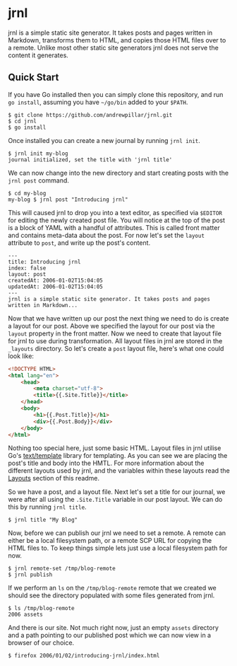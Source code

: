 # jrnl

jrnl is a simple static site generator. It takes posts and pages written in Markdown, transforms them to HTML, and copies those HTML files over to a remote. Unlike most other static site generators jrnl does not serve the content it generates.

## Quick Start

If you have Go installed then you can simply clone this repository, and run `go install`, assuming you have `~/go/bin` added to your `$PATH`.

```
$ git clone https://github.com/andrewpillar/jrnl.git
$ cd jrnl
$ go install
```

Once installed you can create a new journal by running `jrnl init`.

```
$ jrnl init my-blog
journal initialized, set the title with 'jrnl title'
```

We can now change into the new directory and start creating posts with the `jrnl post` command.

```
$ cd my-blog
my-blog $ jrnl post "Introducing jrnl"
```

This will caused jrnl to drop you into a text editor, as specified via `$EDITOR` for editing the newly created post file. You will notice at the top of the post is a block of YAML with a handful of attributes. This is called front matter and contains meta-data about the post. For now let's set the `layout` attribute to `post`, and write up the post's content.

```
---
title: Introducing jrnl
index: false
layout: post
createdAt: 2006-01-02T15:04:05
updatedAt: 2006-01-02T15:04:05
---
jrnl is a simple static site generator. It takes posts and pages written in Markdown...
```

Now that we have written up our post the next thing we need to do is create a layout for our post. Above we specified the layout for our post via the `layout` property in the front matter. Now we need to create that layout file for jrnl to use during transformation. All layout files in jrnl are stored in the `_layouts` directory. So let's create a `post` layout file, here's what one could look like:

```html
<!DOCTYPE HTML>
<html lang="en">
    <head>
        <meta charset="utf-8">
        <title>{{.Site.Title}}</title>
    </head>
    <body>
        <h1>{{.Post.Title}}</h1>
        <div>{{.Post.Body}}</div>
    </body>
</html>
```

Nothing too special here, just some basic HTML. Layout files in jrnl utilise Go's [text/template](https://golang.org/pkg/text/template) library for templating. As you can see we are placing the post's title and body into the HMTL. For more information about the different layouts used by jrnl, and the variables within these layouts read the [Layouts]() section of this readme.

So we have a post, and a layout file. Next let's set a title for our journal, we were after all using the `.Site.Title` variable in our post layout. We can do this by running `jrnl title`.

```
$ jrnl title "My Blog"
```

Now, before we can publish our jrnl we need to set a remote. A remote can either be a local filesystem path, or a remote SCP URL for copying the HTML files to. To keep things simple lets just use a local filesystem path for now.

```
$ jrnl remote-set /tmp/blog-remote
$ jrnl publish
```

If we perform an `ls` on the `/tmp/blog-remote` remote that we created we should see the directory populated with some files generated from jrnl.

```
$ ls /tmp/blog-remote
2006 assets
```

And there is our site. Not much right now, just an empty `assets` directory and a path pointing to our published post which we can now view in a browser of our choice.

```
$ firefox 2006/01/02/introducing-jrnl/index.html
```


